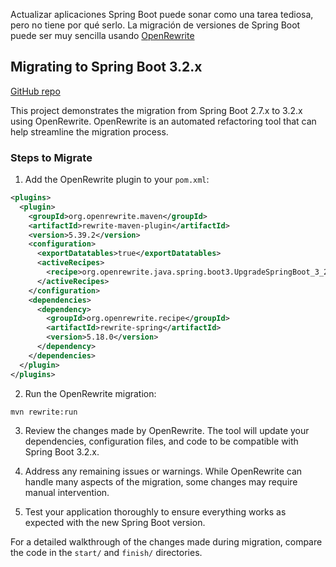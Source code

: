 Actualizar aplicaciones Spring Boot puede sonar como una tarea tediosa, pero no tiene por qué serlo. La migración de versiones de Spring Boot puede ser muy sencilla usando [OpenRewrite](https://docs.openrewrite.org/)

## Migrating to Spring Boot 3.2.x

[GitHub repo](https://github.com/microgestion-software/innovation-hub/tree/main/openrewrite/spring-boot-rewrite/spring-boot-2-to-3#migrating-to-spring-boot-32x-using-openrewrite)

This project demonstrates the migration from Spring Boot 2.7.x to 3.2.x using OpenRewrite. OpenRewrite is an automated refactoring tool that can help streamline the migration process.

### Steps to Migrate

1. Add the OpenRewrite plugin to your `pom.xml`:

```xml title:pom.xml
<plugins>
  <plugin>
    <groupId>org.openrewrite.maven</groupId>
    <artifactId>rewrite-maven-plugin</artifactId>
    <version>5.39.2</version>
    <configuration>
      <exportDatatables>true</exportDatatables>
      <activeRecipes>
        <recipe>org.openrewrite.java.spring.boot3.UpgradeSpringBoot_3_2</recipe>
      </activeRecipes>
    </configuration>
    <dependencies>
      <dependency>
        <groupId>org.openrewrite.recipe</groupId>
        <artifactId>rewrite-spring</artifactId>
        <version>5.18.0</version>
      </dependency>
    </dependencies>
  </plugin>
</plugins>
```

2. Run the OpenRewrite migration:

```shell title:terminal
mvn rewrite:run
```

3. Review the changes made by OpenRewrite. The tool will update your dependencies, configuration files, and code to be compatible with Spring Boot 3.2.x.

4. Address any remaining issues or warnings. While OpenRewrite can handle many aspects of the migration, some changes may require manual intervention.

5. Test your application thoroughly to ensure everything works as expected with the new Spring Boot version.


For a detailed walkthrough of the changes made during migration, compare the code in the `start/` and `finish/` directories.
